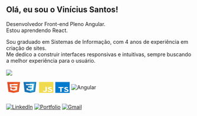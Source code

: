 ## Olá, eu sou o Vinícius Santos!

<div>
  <p>
    Desenvolvedor Front-end Pleno Angular. <br />
    Estou aprendendo React. <br />
  </p>

  <p>Sou graduado em Sistemas de Informação, com 4 anos de experiência em criação de sites. <br /> 
    Me dedico a construir interfaces responsivas e intuitivas, sempre buscando a melhor experiência para o usuário.
  </p>
</div>

<div>
  <a href="https://github.com/vinicius-santos-dev?tab=repositories" target="_blank">
  <img height=200 align="center" src="https://github-readme-stats-vinicius-santos.vercel.app/api/top-langs?username=vinicius-santos-dev&layout=compact&langs_count=8&card_width=320&hide_border=true&title_color=FFFFFF&text_color=FFFFFF&bg_color=90deg,470FA3,9C52FF" />
</a>
</div>

<div style="display: inline_block">
  <br />
  <img align="center" alt="HTML" height="30" width="40" src="https://raw.githubusercontent.com/devicons/devicon/master/icons/html5/html5-original.svg" />
  <img align="center" alt="CSS" height="30" width="40" src="https://raw.githubusercontent.com/devicons/devicon/master/icons/css3/css3-original.svg" />
  <img align="center" alt="JavaScript" height="30" width="40" src="https://raw.githubusercontent.com/devicons/devicon/master/icons/javascript/javascript-plain.svg" />
  <img align="center" alt="TypeScript" height="30" width="40" src="https://raw.githubusercontent.com/devicons/devicon/master/icons/typescript/typescript-plain.svg" />
  <img align="center" alt="Angular" height="30" width="40" src="https://cdn.jsdelivr.net/gh/devicons/devicon@latest/icons/angular/angular-original.svg" />
</div>

##

<div>
  <a href="https://www.linkedin.com/in/vinicius-santos-dev" target="_blank"><img src="https://img.shields.io/badge/LinkedIn-0077B5?style=for-the-badge&logo=linkedin&logoColor=white" alt="LinkedIn" /></a>
  <a href="https://www.viniciussantos.dev" target="_blank"><img src="https://img.shields.io/badge/Portfolio-470FA3?style=for-the-badge&logo=About.me&logoColor=white" alt="Portfolio" /></a>
  <a href="mailto:vinicius.ssantos.dev@gmail.com"><img src="https://img.shields.io/badge/Gmail-D14836?style=for-the-badge&logo=gmail&logoColor=white" alt="Gmail" /></a>
</div>
